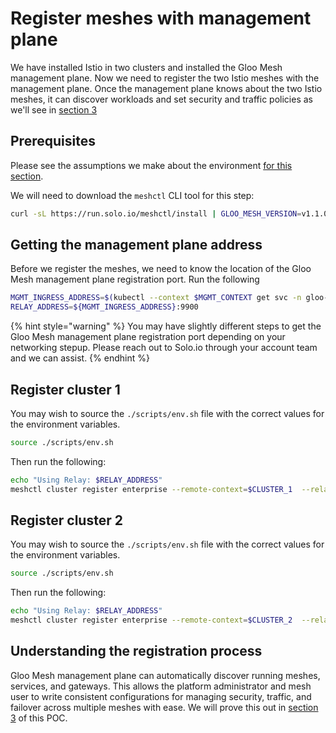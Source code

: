 # Register meshes with management plane

We have installed Istio in two clusters and installed the Gloo Mesh management plane. Now we need to register the two Istio meshes with the management plane. Once the management plane knows about the two Istio meshes, it can discover workloads and set security and traffic policies as we'll see in [section 3](../section3/README.md)

## Prerequisites

Please see the assumptions we make about the environment [for this section](./README.md).

We will need to download the `meshctl` CLI tool for this step:

```bash
curl -sL https://run.solo.io/meshctl/install | GLOO_MESH_VERSION=v1.1.0-beta12 sh
```

## Getting the management plane address

Before we register the meshes, we need to know the location of the Gloo Mesh management plane registration port. Run the following

```bash
MGMT_INGRESS_ADDRESS=$(kubectl --context $MGMT_CONTEXT get svc -n gloo-mesh | grep '^enterprise-networking\s' | awk '{print $4}')
RELAY_ADDRESS=${MGMT_INGRESS_ADDRESS}:9900
```

{% hint style="warning" %}
You may have slightly different steps to get the Gloo Mesh management plane registration port depending on your networking stepup. Please reach out to Solo.io through your account team and we can assist.
{% endhint %}

## Register cluster 1

You may wish to source the `./scripts/env.sh` file with the correct values for the environment variables. 

```bash
source ./scripts/env.sh
```

Then run the following:

```bash
echo "Using Relay: $RELAY_ADDRESS"
meshctl cluster register enterprise --remote-context=$CLUSTER_1  --relay-server-address $RELAY_ADDRESS $CLUSTER_1_NAME
```

## Register cluster 2

You may wish to source the `./scripts/env.sh` file with the correct values for the environment variables. 

```bash
source ./scripts/env.sh
```

Then run the following:

```bash
echo "Using Relay: $RELAY_ADDRESS"
meshctl cluster register enterprise --remote-context=$CLUSTER_2  --relay-server-address $RELAY_ADDRESS $CLUSTER_2_NAME
```

## Understanding the registration process

Gloo Mesh management plane can automatically discover running meshes, services, and gateways. This allows the platform administrator and mesh user to write consistent configurations for managing security, traffic, and failover across multiple meshes with ease. We will prove this out in [section 3](../section3/README.md) of this POC.
